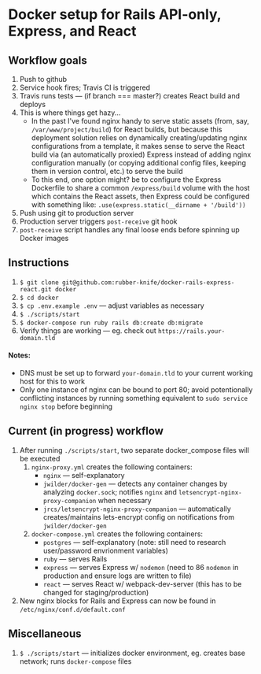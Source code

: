 # Docker setup for Rails API-only, Express, and React

## Workflow goals
1. Push to github
2. Service hook fires; Travis CI is triggered
3. Travis runs tests — (if branch === master?) creates React build and deploys
4. This is where things get hazy...
    - In the past I've found nginx handy to serve static assets (from, say, `/var/www/project/build`) for React builds, but because this deployment solution relies on dynamically creating/updating nginx configurations from a template, it makes sense to serve the React build via (an automatically proxied) Express instead of adding nginx configuration manually (or copying additional config files, keeping them in version control, etc.) to serve the build
    - To this end, one option might? be to configure the Express Dockerfile to share a common `/express/build` volume with the host which contains the React assets, then Express could be configured with something like: `.use(express.static(__dirname + '/build'))`
5. Push using git to production server
6. Production server triggers `post-receive` git hook
7. `post-receive` script handles any final loose ends before spinning up Docker images


## Instructions
1. `$ git clone git@github.com:rubber-knife/docker-rails-express-react.git docker`
2. `$ cd docker`
3. `$ cp .env.example .env` — adjust variables as necessary
3. `$ ./scripts/start`
5. `$ docker-compose run ruby rails db:create db:migrate`
6. Verify things are working — eg. check out `https://rails.your-domain.tld`

#### Notes:
- DNS must be set up to forward `your-domain.tld` to your current working host for this to work
- Only one instance of nginx can be bound to port 80; avoid potentionally conflicting instances by running something equivalent to `sudo service nginx stop` before beginning

## Current (in progress) workflow
1. After running `./scripts/start`, two separate docker_compose files will be executed
    1. `nginx-proxy.yml` creates the following containers:
        - `nginx` — self-explanatory
        - `jwilder/docker-gen` — detects any container changes by analyzing `docker.sock`; notifies `nginx` and `letsencrypt-nginx-proxy-companion` when necessary
        - `jrcs/letsencrypt-nginx-proxy-companion` — automatically creates/maintains lets-encrypt config on notifications from `jwilder/docker-gen`
    2. `docker-compose.yml` creates the following containers:
        - `postgres` — self-explanatory (note: still need to research user/password envrionment variables)
        - `ruby` — serves Rails
        - `express` — serves Express w/ `nodemon` (need to 86 `nodemon` in production and ensure logs are written to file)
        - `react` — serves React w/ webpack-dev-server (this has to be changed for staging/production)
2. New nginx blocks for Rails and Express can now be found in `/etc/nginx/conf.d/default.conf`

## Miscellaneous
1. `$ ./scripts/start` — initializes docker environment, eg. creates base network; runs `docker-compose` files
